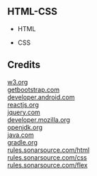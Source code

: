 HTML-CSS
--------

- HTML

- CSS

Credits
-------
[w3.org](https://w3.org/)  
[getbootstrap.com](https://getbootstrap.com/)  
[developer.android.com](https://developer.android.com/)  
[reactjs.org](https://reactjs.org/)  
[jquery.com](https://jquery.com/)  
[developer.mozilla.org](https://developer.mozilla.org/)  
[openjdk.org](https://openjdk.org/)  
[java.com](https://java.com/)  
[gradle.org](https://gradle.org/)  
[rules.sonarsource.com/html](https://rules.sonarsource.com/html/)  
[rules.sonarsource.com/css](https://rules.sonarsource.com/css/)  
[rules.sonarsource.com/flex](https://rules.sonarsource.com/flex/)